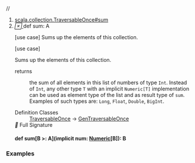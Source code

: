 //
<ol>
<li><a href="https://www.scala-lang.org/api/2.12.3/scala/collection/immutable/List.html#sum:A">scala.collection.TraversableOnce#sum</a></li>
<li name="scala.collection.TraversableOnce#sum" visbl="pub" class="indented0 " data-isabs="false" fullcomment="yes" group="Ungrouped"> <a id="sum:A"></a> <span class="permalink"> <a href="../../../scala/collection/immutable/List.html#sum:A" title="Permalink"> <i class="material-icons"></i> </a> </span> <span class="modifier_kind"> <span class="modifier"></span> <span class="kind">def</span> </span> <span class="symbol"> <span class="name">sum</span><span class="result">: <span class="extype" name="scala.collection.GenTraversableOnce.A">A</span></span> </span> <p class="shortcomment cmt">[use case] Sums up the elements of this collection.</p>
 <div class="fullcomment">
  [use case] 
  <div class="comment cmt">
   <p> Sums up the elements of this collection.</p>
  </div>
  <dl class="paramcmts block">
   <dt>
    returns
   </dt>
   <dd class="cmt">
    <p>the sum of all elements in this list of numbers of type <code>Int</code>. Instead of <code>Int</code>, any other type <code>T</code> with an implicit <code>Numeric[T]</code> implementation can be used as element type of the list and as result type of <code>sum</code>. Examples of such types are: <code>Long</code>, <code>Float</code>, <code>Double</code>, <code>BigInt</code>.</p>
   </dd>
  </dl>
  <dl class="attributes block"> 
   <dt>
    Definition Classes
   </dt>
   <dd>
    <a href="../TraversableOnce.html" class="extype" name="scala.collection.TraversableOnce">TraversableOnce</a> → 
    <a href="../GenTraversableOnce.html" class="extype" name="scala.collection.GenTraversableOnce">GenTraversableOnce</a>
   </dd>
   <div class="full-signature-block toggleContainer"> 
    <span class="toggle"> <i class="material-icons"></i> Full Signature </span> 
    <div class="hiddenContent full-signature-usecase">
     <h4 id="signature" class="signature"> <span class="modifier_kind"> <span class="modifier"></span> <span class="kind">def</span> </span> <span class="symbol"> <span class="name">sum</span><span class="tparams">[<span name="B">B &gt;: <span class="extype" name="scala.collection.immutable.List.A">A</span></span>]</span><span class="params">(<span class="implicit">implicit </span><span name="num">num: <a href="../../index.html#Numeric[T]=scala.math.Numeric[T]" class="extmbr" name="scala.Numeric">Numeric</a>[<span class="extype" name="scala.collection.TraversableOnce.sum.B">B</span>]</span>)</span><span class="result">: <span class="extype" name="scala.collection.TraversableOnce.sum.B">B</span></span> </span> </h4>
    </div> 
   </div>
  </dl>
 </div> </li>
        </ol>


### Examples





























